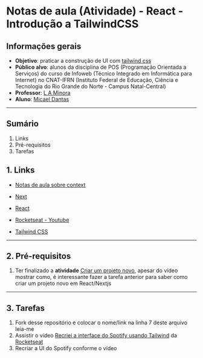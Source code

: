 # Notas de aula (Atividade) - React - Introdução a TailwindCSS

## Informações gerais
- **Objetivo**: praticar a construção de UI com [tailwind css](https://tailwindcss.com/)
- **Público alvo**: alunos da disciplina de POS (Programação Orientada a Serviços) do curso de Infoweb (Técnico Integrado em Informática para Internet) no CNAT-IFRN (Instituto Federal de Educação, Ciência e Tecnologia do Rio Grande do Norte - Campus Natal-Central)
- **Professor**: [L A Minora](https://github.com/leonardo-minora/)
- **Aluno**: [Micael Dantas](https://github.com/micaaell/)

---
## Sumário

1. Links
2. Pré-requisitos
3. Tarefas

## 1. Links

- [Notas de aula sobre context](https://github.com/infoweb-pos/2025-pos-react-compartilhando-dados-entre-componentes-exemplo-context)

- [Next](https://nextjs.org/docs)
- [React](https://react.dev/learn)
- [Rocketseat - Youtube](https://www.youtube.com/rocketseat)
- [Tailwind CSS](https://tailwindcss.com/)
---

## 2. Pré-requisitos

1. Ter finalizado a **atividade** [Criar um projeto novo](https://github.com/infoweb-pos/2025-pos-01-react-criar-projeto), apesar do vídeo mostrar como, é interessante fazer a tarefa anterior para saber como criar um projeto novo em React/Nextjs

---

## 3. Tarefas

1. Fork desse repositório e colocar o nome/link na linha 7 deste arquivo leia-me
2. Assistir o vídeo [Recriei a interface do Spotify usando Tailwind](https://youtu.be/YVI-q3idGiM?si=EYAilRJhHMNzi1Os) da [Rocketseat](https://www.youtube.com/rocketseat)
3. Recriar a UI do Spotify conforme o vídeo
